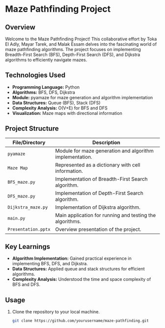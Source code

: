 # Maze Pathfinding Project

## Overview
Welcome to the Maze Pathfinding Project! This collaborative effort by Toka El Adly, Mayar Tarek, and Malak Essam delves into the fascinating world of maze pathfinding algorithms. The project focuses on implementing Breadth-First Search (BFS), Depth-First Search (DFS), and Dijkstra algorithms to efficiently navigate mazes.

## Technologies Used
- **Programming Language:** Python
- **Algorithms:** BFS, DFS, Dijkstra
- **Module:** pyamaze for maze generation and algorithm implementation
- **Data Structures:** Queue (BFS), Stack (DFS)
- **Complexity Analysis:** O(V+E) for BFS and DFS
- **Visualization:** Maze maps with directional information


## Project Structure

| File/Directory            | Description                                               |
|---------------------------|-----------------------------------------------------------|
| `pyamaze`                 | Module for maze generation and algorithm implementation. |
| `Maze Map`                | Represented as a dictionary with cell information.        |
| `BFS_maze.py`             | Implementation of Breadth-First Search algorithm.         |
| `DFS_maze.py`             | Implementation of Depth-First Search algorithm.           |
| `Dijkstra_maze.py`        | Implementation of Dijkstra algorithm.                      |
| `main.py`                 | Main application for running and testing the algorithms.  |
| `Presentation.pptx`      | Overview presentation of the project.                     |


## Key Learnings
- **Algorithm Implementation:** Gained practical experience in implementing BFS, DFS, and Dijkstra.
- **Data Structures:** Applied queue and stack structures for efficient algorithms.
- **Complexity Analysis:** Understood the time and space complexity of BFS and DFS.

## Usage
1. Clone the repository to your local machine.
   ```bash
   git clone https://github.com/yourusername/maze-pathfinding.git
